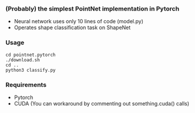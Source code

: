 ### (Probably) the simplest PointNet implementation in Pytorch
- Neural network uses only 10 lines of code (model.py)
- Operates shape classification task on ShapeNet

### Usage
```
cd pointnet.pytorch
./download.sh
cd ..
python3 classify.py
```

### Requirements
- Pytorch
- CUDA (You can workaround by commenting out something.cuda() calls)

